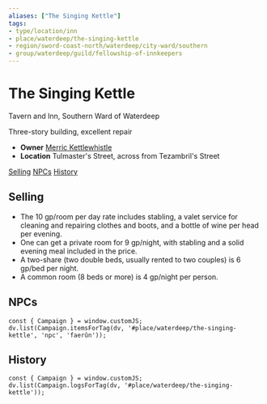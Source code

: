 ```yaml
---
aliases: ["The Singing Kettle"]
tags: 
- type/location/inn
- place/waterdeep/the-singing-kettle
- region/sword-coast-north/waterdeep/city-ward/southern
- group/waterdeep/guild/fellowship-of-innkeepers
---
```

# The Singing Kettle
<span class="subhead">Tavern and Inn, Southern Ward of Waterdeep</span>

Three-story building, excellent repair

- **Owner** [Merric Kettlewhistle](../npcs/salibuck-family.md)
- **Location** Tulmaster's Street, across from Tezambril's Street

<span class="nav">[Selling](#Selling) [NPCs](#NPCs) [History](#History)</span>
## Selling
- The 10 gp/room per day rate includes stabling, a valet service for cleaning and repairing clothes and boots, and a bottle of wine per head per evening.
- One can get a private room for 9 gp/night, with stabling and a solid evening meal included in the price. 
- A two-share (two double beds, usually rented to two couples) is 6 gp/bed per night. 
- A common room (8 beds or more) is 4 gp/night per person.

## NPCs
```dataviewjs
const { Campaign } = window.customJS;
dv.list(Campaign.itemsForTag(dv, '#place/waterdeep/the-singing-kettle', 'npc', 'faerûn'));
```

## History
```dataviewjs
const { Campaign } = window.customJS;
dv.list(Campaign.logsForTag(dv, '#place/waterdeep/the-singing-kettle'));
```